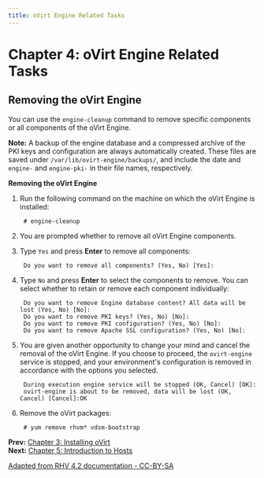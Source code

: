 ```yaml
---
title: oVirt Engine Related Tasks
---
```


# Chapter 4: oVirt Engine Related Tasks

## Removing the oVirt Engine

You can use the `engine-cleanup` command to remove specific components or all components of the oVirt Engine.

**Note:** A backup of the engine database and a compressed archive of the PKI keys and configuration are always automatically created. These files are saved under `/var/lib/ovirt-engine/backups/`, and include the date and `engine-` and `engine-pki-` in their file names, respectively.

**Removing the oVirt Engine**

1. Run the following command on the machine on which the oVirt Engine is installed:

        # engine-cleanup

2. You are prompted whether to remove all oVirt Engine components.

3. Type `Yes` and press **Enter** to remove all components:

        Do you want to remove all components? (Yes, No) [Yes]:

4. Type `No` and press **Enter** to select the components to remove. You can select whether to retain or remove each component individually:

        Do you want to remove Engine database content? All data will be lost (Yes, No) [No]:
        Do you want to remove PKI keys? (Yes, No) [No]:
        Do you want to remove PKI configuration? (Yes, No) [No]:
        Do you want to remove Apache SSL configuration? (Yes, No) [No]:

5. You are given another opportunity to change your mind and cancel the removal of the oVirt Engine. If you choose to proceed, the `ovirt-engine` service is stopped, and your environment's configuration is removed in accordance with the options you selected.

        During execution engine service will be stopped (OK, Cancel) [OK]:
        ovirt-engine is about to be removed, data will be lost (OK, Cancel) [Cancel]:OK

6. Remove the oVirt packages:

        # yum remove rhvm* vdsm-bootstrap


**Prev:** [Chapter 3: Installing oVirt](chap-Installing_oVirt)<br>
**Next:** [Chapter 5: Introduction to Hosts](chap-Introduction_to_Hosts)

[Adapted from RHV 4.2 documentation - CC-BY-SA](https://access.redhat.com/documentation/en-us/red_hat_virtualization/4.2/html/installation_guide/chap-red_hat_virtualization_manager_related_tasks)
